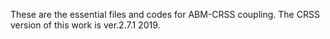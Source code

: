 These are the essential files and codes for ABM-CRSS coupling.
The CRSS version of this work is ver.2.7.1 2019.
